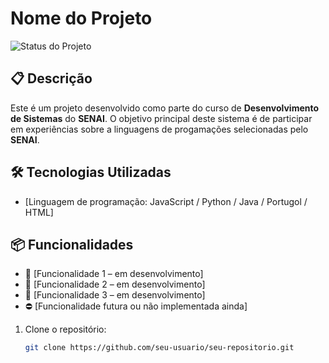 # Nome do Projeto

![Status do Projeto](https://img.shields.io/badge/status-em%20desenvolvimento-yellow)

## 📋 Descrição

Este é um projeto desenvolvido como parte do curso de **Desenvolvimento de Sistemas** do **SENAI**. O objetivo principal deste sistema é de participar em experiências sobre a linguagens de progamações selecionadas pelo **SENAI**.
## 🛠️ Tecnologias Utilizadas

- [Linguagem de programação: JavaScript / Python / Java / Portugol / HTML]

## 📦 Funcionalidades

- 🔄 [Funcionalidade 1 – em desenvolvimento]
- 🔄 [Funcionalidade 2 – em desenvolvimento]
- 🔄 [Funcionalidade 3 – em desenvolvimento]
- ⛔ [Funcionalidade futura ou não implementada ainda]

1. Clone o repositório:
   ```bash
   git clone https://github.com/seu-usuario/seu-repositorio.git
